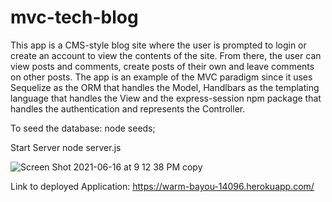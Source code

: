 # mvc-tech-blog

This app is a CMS-style blog site where the user is prompted to login or create an account to view the contents of the site. From there, the user can view posts and comments, create posts of their own and leave comments on other posts.
The app is an example of the MVC paradigm since it uses Sequelize as the ORM that handles the Model, Handlbars as the templating language that handles the View and the express-session npm package that handles the authentication and represents the Controller.

To seed the database:
node seeds;

Start Server
node server.js

![Screen Shot 2021-06-16 at 9 12 38 PM copy](https://user-images.githubusercontent.com/78614719/122315322-d0284780-cee7-11eb-9938-67749439de83.jpg)

Link to deployed Application:
https://warm-bayou-14096.herokuapp.com/
